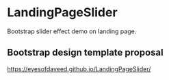 # LandingPageSlider
Bootstrap slider effect demo on landing page.

## Bootstrap design template proposal
https://eyesofdaveed.github.io/LandingPageSlider/
